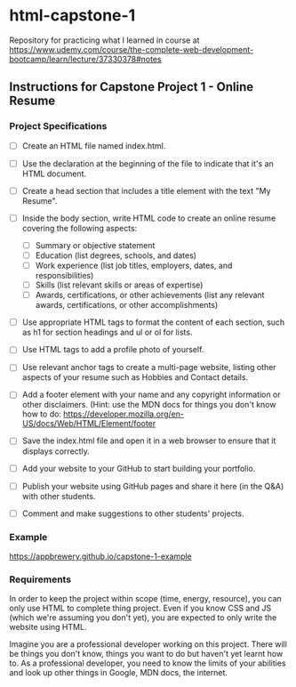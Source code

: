 # html-capstone-1
Repository for practicing what I learned in course at https://www.udemy.com/course/the-complete-web-development-bootcamp/learn/lecture/37330378#notes

## Instructions for Capstone Project 1 - Online Resume
### Project Specifications

- [ ] Create an HTML file named index.html.
- [ ] Use the <!DOCTYPE html> declaration at the beginning of the file to indicate that it's an HTML document.
- [ ] Create a head section that includes a title element with the text "My Resume".
- [ ] Inside the body section, write HTML code to create an online resume covering the following aspects:
  - [ ] Summary or objective statement
  - [ ] Education (list degrees, schools, and dates)
  - [ ] Work experience (list job titles, employers, dates, and responsibilities)
  - [ ] Skills (list relevant skills or areas of expertise)
  - [ ] Awards, certifications, or other achievements (list any relevant awards, certifications, or other accomplishments)
- [ ] Use appropriate HTML tags to format the content of each section, such as h1 for section headings and ul or ol for lists.
- [ ] Use HTML tags to add a profile photo of yourself.
- [ ] Use relevant anchor tags to create a multi-page website, listing other aspects of your resume such as Hobbies and Contact details.
- [ ] Add a footer element with your name and any copyright information or other disclaimers. (Hint: use the MDN docs for things you don't know how to do: https://developer.mozilla.org/en-US/docs/Web/HTML/Element/footer
- [ ] Save the index.html file and open it in a web browser to ensure that it displays correctly.
- [ ] Add your website to your GitHub to start building your portfolio.
- [ ] Publish your website using GitHub pages and share it here (in the Q&A) with other students.
- [ ] Comment and make suggestions to other students' projects.


### Example

https://appbrewery.github.io/capstone-1-example


### Requirements

In order to keep the project within scope (time, energy, resource), you can only use HTML to complete thing project. Even if you know CSS and JS (which we're assuming you don't yet), you are expected to only write the website using HTML.

Imagine you are a professional developer working on this project. There will be things you don't know, things you want to do but haven't yet learnt how to. As a professional developer, you need to know the limits of your abilities and look up other things in Google, MDN docs, the internet.
